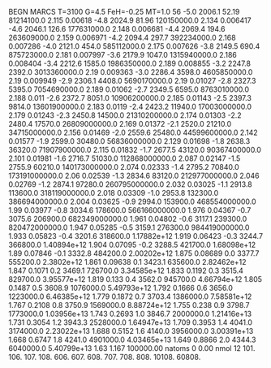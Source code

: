 BEGN
MARCS T=3100 G=4.5 FeH=-0.25 MT=1.0
                  56
-5.0 2006.1 52.19 81214100.0 2.115 0.00618 
-4.8 2024.9 81.96 120150000.0 2.134 0.006417 
-4.6 2046.1 126.6 177631000.0 2.148 0.006681 
-4.4 2069.4 194.6 263609000.0 2.159 0.006971 
-4.2 2094.4 297.7 392234000.0 2.168 0.007286 
-4.0 2121.0 454.0 585112000.0 2.175 0.007626 
-3.8 2149.5 690.4 875723000.0 2.181 0.007997 
-3.6 2179.9 1047.0 1315940000.0 2.186 0.008404 
-3.4 2212.6 1585.0 1986350000.0 2.189 0.008855 
-3.2 2247.8 2392.0 3013360000.0 2.19 0.009363 
-3.0 2286.4 3598.0 4605850000.0 2.19 0.009949 
-2.9 2306.1 4408.0 5690170000.0 2.19 0.01027 
-2.8 2327.3 5395.0 7054690000.0 2.189 0.01062 
-2.7 2349.5 6595.0 8763010000.0 2.188 0.011 
-2.6 2372.7 8051.0 10906200000.0 2.185 0.01143 
-2.5 2397.3 9814.0 13601900000.0 2.183 0.0119 
-2.4 2423.2 11940.0 17003000000.0 2.179 0.01243 
-2.3 2450.8 14500.0 21310200000.0 2.174 0.01303 
-2.2 2480.4 17570.0 26809000000.0 2.169 0.01372 
-2.1 2520.0 21210.0 34715000000.0 2.156 0.01469 
-2.0 2559.6 25480.0 44599600000.0 2.142 0.01577 
-1.9 2599.0 30480.0 56836000000.0 2.129 0.01698 
-1.8 2638.3 36320.0 71907900000.0 2.115 0.01832 
-1.7 2677.5 43120.0 90367400000.0 2.101 0.01981 
-1.6 2716.7 51030.0 112868000000.0 2.087 0.02147 
-1.5 2755.9 60210.0 140173000000.0 2.074 0.02333 
-1.4 2795.2 70840.0 173191000000.0 2.06 0.02539 
-1.3 2834.6 83120.0 212977000000.0 2.046 0.02769 
-1.2 2874.1 97280.0 260795000000.0 2.032 0.03025 
-1.1 2913.8 113600.0 318119000000.0 2.018 0.03309 
-1.0 2953.8 132300.0 386694000000.0 2.004 0.03625 
-0.9 2994.0 153900.0 468554000000.0 1.99 0.03977 
-0.8 3034.6 178600.0 566166000000.0 1.976 0.04367 
-0.7 3075.6 206900.0 682349000000.0 1.961 0.04802 
-0.6 3117.1 239300.0 820472000000.0 1.947 0.05285 
-0.5 3159.1 276300.0 984419000000.0 1.933 0.05823 
-0.4 3201.6 318600.0 1.17882e+12 1.919 0.06423 
-0.3 3244.7 366800.0 1.40894e+12 1.904 0.07095 
-0.2 3288.5 421700.0 1.68098e+12 1.89 0.07846 
-0.1 3332.8 484200.0 2.00202e+12 1.875 0.08689 
0.0 3377.7 555200.0 2.3802e+12 1.861 0.09638 
0.1 3423.1 635600.0 2.82462e+12 1.847 0.1071 
0.2 3469.1 726700.0 3.34585e+12 1.833 0.1192 
0.3 3515.4 829700.0 3.95577e+12 1.819 0.133 
0.4 3562.0 945700.0 4.66794e+12 1.805 0.1487 
0.5 3608.9 1076000.0 5.49793e+12 1.792 0.1666 
0.6 3656.0 1223000.0 6.46385e+12 1.779 0.1872 
0.7 3703.4 1386000.0 7.58581e+12 1.767 0.2108 
0.8 3750.9 1569000.0 8.88724e+12 1.755 0.238 
0.9 3798.7 1773000.0 1.03956e+13 1.743 0.2693 
1.0 3846.7 2000000.0 1.21416e+13 1.731 0.3054 
1.2 3943.3 2528000.0 1.64947e+13 1.709 0.3953 
1.4 4041.0 3174000.0 2.23022e+13 1.688 0.5152 
1.6 4140.0 3956000.0 3.00391e+13 1.668 0.6747 
1.8 4241.0 4901000.0 4.03465e+13 1.649 0.8866 
2.0 4344.3 6040000.0 5.40799e+13 1.63 1.167 
100000.00
natoms              0      0.00
nmol          12
          101.         106.       107.      108.         606.        607.        608.
          707.         708.       808.    10108.       60808.
